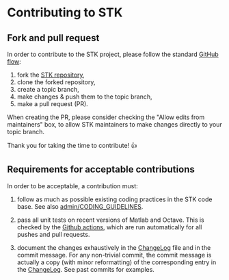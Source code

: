 # Contributing to STK

## Fork and pull request

In order to contribute to the STK project, please follow the standard
[GitHub flow](https://docs.github.com/en/get-started/quickstart/github-flow):

  1. fork the [STK repository](https://github.com/stk-kriging/stk),
  2. clone the forked repository,
  3. create a topic branch,
  4. make changes & push them to the topic branch,
  5. make a pull request (PR).

When creating the PR, please consider checking the "Allow edits from
maintainers" box, to allow STK maintainers to make changes directly to
your topic branch.

Thank you for taking the time to contribute! :+1:

## Requirements for acceptable contributions

In order to be acceptable, a contribution must:

1. follow as much as possible existing coding practices in the STK
   code base.  See also [admin/CODING_GUIDELINES](../admin/CODING_GUIDELINES).

2. pass all unit tests on recent versions of Matlab and Octave.  This
   is checked by the [Github actions](workflows/), which are run
   automatically for all pushes and pull requests.

3. document the changes exhaustively in the [ChangeLog](../ChangeLog)
   file and in the commit message.  For any non-trivial commit, the
   commit message is actually a copy (with minor reformatting) of the
   corresponding entry in the [ChangeLog](../ChangeLog).  See past
   commits for examples.
